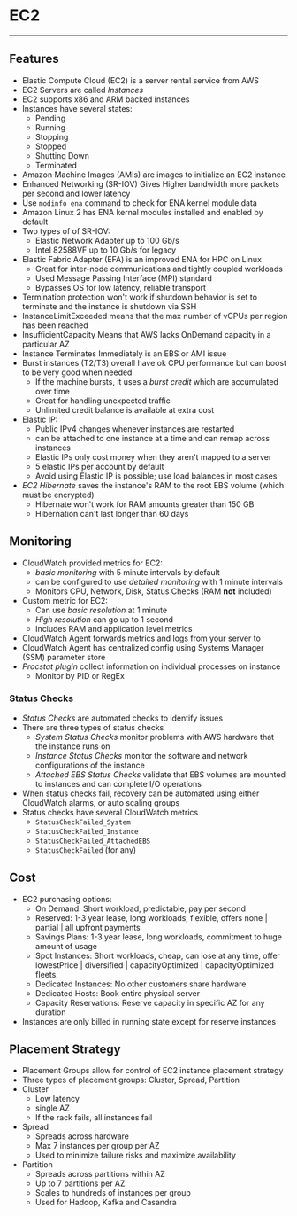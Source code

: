 # EC2

---

## Features

- Elastic Compute Cloud (EC2) is a server rental service from AWS
- EC2 Servers are called *Instances*
- EC2 supports x86 and ARM backed instances
- Instances have several states:
  - Pending
  - Running
  - Stopping
  - Stopped
  - Shutting Down
  - Terminated
- Amazon Machine Images (AMIs) are images to initialize an EC2 instance
- Enhanced Networking (SR-IOV) Gives Higher bandwidth more packets per second and lower latency
- Use `modinfo ena` command to check for ENA kernel module data
- Amazon Linux 2 has ENA kernal modules installed and enabled by default
- Two types of of SR-IOV:
  - Elastic Network Adapter up to 100 Gb/s
  - Intel 82588VF up to 10 Gb/s for legacy
- Elastic Fabric Adapter (EFA) is an improved ENA for HPC on Linux
  - Great for inter-node communications and tightly coupled workloads
  - Used Message Passing Interface (MPI) standard
  - Bypasses OS for low latency, reliable transport
- Termination protection won't work if shutdown behavior is set to terminate and the instance is shutdown via SSH
- InstanceLimitExceeded means that the max number of vCPUs per region has been reached
- InsufficientCapacity Means that AWS lacks OnDemand capacity in a particular AZ
- Instance Terminates Immediately is an EBS or AMI issue
- Burst instances (T2/T3) overall have ok CPU performance but can boost to be very good when needed
  - If the machine bursts, it uses a _burst credit_ which are accumulated over time
  - Great for handling unexpected traffic
  - Unlimited credit balance is available at extra cost
- Elastic IP:
  - Public IPv4 changes whenever instances are restarted
  - can be attached to one instance at a time and can remap across instances
  - Elastic IPs only cost money when they aren't mapped to a server
  - 5 elastic IPs per account by default
  - Avoid using Elastic IP is possible; use load balances in most cases
- _EC2 Hibernate_ saves the instance's RAM to the root EBS volume (which must be encrypted)
  - Hibernate won't work for RAM amounts greater than 150 GB
  - Hibernation can't last longer than 60 days

## Monitoring

- CloudWatch provided metrics for EC2:
    - _basic monitoring_ with 5 minute intervals by default
    - can be configured to use _detailed monitoring_ with 1 minute intervals
    - Monitors CPU, Network, Disk, Status Checks (RAM **not** included)
- Custom metric for EC2:
    - Can use *basic resolution* at 1 minute
    - *High resolution* can go up to 1 second
    - Includes RAM and application level metrics
- CloudWatch Agent forwards metrics and logs from your server to
- CloudWatch Agent has centralized config using Systems Manager (SSM) parameter store
- *Procstat plugin* collect information on individual processes on instance
    - Monitor by PID or RegEx

### Status Checks

- *Status Checks* are automated checks to identify issues
- There are three types of status checks
    - *System Status Checks* monitor problems with AWS hardware that the instance runs on
    - *Instance Status Checks* monitor the software and network configurations of the instance
    - *Attached EBS Status Checks* validate that EBS volumes are mounted to instances and can complete I/O operations
- When status checks fail, recovery can be automated using either CloudWatch alarms, or auto scaling groups
- Status checks have several CloudWatch metrics
    - `StatusCheckFailed_System`
    - `StatusCheckFailed_Instance`
    - `StatusCheckFailed_AttachedEBS`
    - `StatusCheckFailed` (for any)

## Cost

- EC2 purchasing options:
  - On Demand: Short workload, predictable, pay per second
  - Reserved: 1-3 year lease, long workloads, flexible, offers none | partial | all upfront payments
  - Savings Plans: 1-3 year lease, long workloads, commitment to huge amount of usage
  - Spot Instances: Short workloads, cheap, can lose at any time, offer lowestPrice | diversified | capacityOptimized | capacityOptimized fleets.
  - Dedicated Instances: No other customers share hardware
  - Dedicated Hosts: Book entire physical server
  - Capacity Reservations: Reserve capacity in specific AZ for any duration
- Instances are only billed in running state except for reserve instances

## Placement Strategy

- Placement Groups allow for control of EC2 instance placement strategy
- Three types of placement groups: Cluster, Spread, Partition
- Cluster
  - Low latency
  - single AZ
  - If the rack fails, all instances fail
- Spread
  - Spreads across hardware
  - Max 7 instances per group per AZ
  - Used to minimize failure risks and maximize availability
- Partition
  - Spreads across partitions within AZ
  - Up to 7 partitions per AZ
  - Scales to hundreds of instances per group
  - Used for Hadoop, Kafka and Casandra
